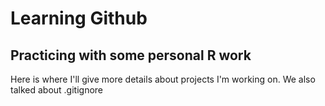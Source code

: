 # Learning Github
## Practicing with some personal R work

Here is where I'll give more details about projects I'm working on. We also talked about .gitignore